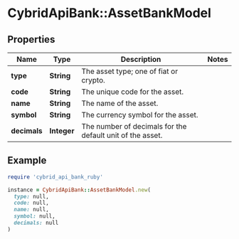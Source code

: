 # CybridApiBank::AssetBankModel

## Properties

| Name | Type | Description | Notes |
| ---- | ---- | ----------- | ----- |
| **type** | **String** | The asset type; one of fiat or crypto. |  |
| **code** | **String** | The unique code for the asset. |  |
| **name** | **String** | The name of the asset. |  |
| **symbol** | **String** | The currency symbol for the asset. |  |
| **decimals** | **Integer** | The number of decimals for the default unit of the asset. |  |

## Example

```ruby
require 'cybrid_api_bank_ruby'

instance = CybridApiBank::AssetBankModel.new(
  type: null,
  code: null,
  name: null,
  symbol: null,
  decimals: null
)
```

